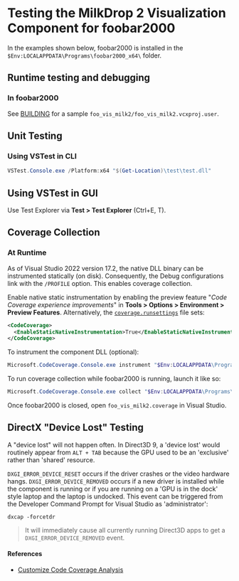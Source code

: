 # Testing the MilkDrop 2 Visualization Component for foobar2000

In the examples shown below, foobar2000 is installed in the `$Env:LOCALAPPDATA\Programs\foobar2000_x64\` folder.

## Runtime testing and debugging

### In foobar2000

See [BUILDING](BUILDING.md) for a sample `foo_vis_milk2/foo_vis_milk2.vcxproj.user`.

## Unit Testing

### Using VSTest in CLI

```powershell
VSTest.Console.exe /Platform:x64 "$(Get-Location)\test\test.dll"
```

## Using VSTest in GUI

Use Test Explorer via **Test > Test Explorer** (Ctrl+E, T).

## Coverage Collection

### At Runtime

As of Visual Studio 2022 version 17.2, the native DLL binary can be instrumented statically (on disk). Consequently, the Debug configurations link with the `/PROFILE` option. This enables coverage collection.

Enable native static instrumentation by enabling the preview feature "_Code Coverage experience improvements_" in **Tools > Options > Environment > Preview Features**. Alternatively, the [`coverage.runsettings`](test/coverage.runsettings) file sets:

```xml
<CodeCoverage>
  <EnableStaticNativeInstrumentation>True</EnableStaticNativeInstrumentation>
</CodeCoverage>
```

To instrument the component DLL (optional):

```powershell
Microsoft.CodeCoverage.Console.exe instrument "$Env:LOCALAPPDATA\Programs\foobar2000_x64\profile\user-components-x64\foo_vis_milk2\foo_vis_milk2.dll"
```

To run coverage collection while foobar2000 is running, launch it like so:

```powershell
Microsoft.CodeCoverage.Console.exe collect "$Env:LOCALAPPDATA\Programs\foobar2000_x64\foobar2000.exe" --settings "$(Get-Location)\test\coverage.runsettings" --output "$(Get-Location)\test\CodeCoverage\foo_vis_milk2.coverage"
```

Once foobar2000 is closed, open `foo_vis_milk2.coverage` in Visual Studio.

## DirectX "Device Lost" Testing

A "device lost" will not happen often. In Direct3D 9, a 'device lost' would routinely appear from `ALT + TAB` because the GPU used to be an 'exclusive' rather than 'shared' resource.

`DXGI_ERROR_DEVICE_RESET` occurs if the driver crashes or the video hardware hangs.
`DXGI_ERROR_DEVICE_REMOVED` occurs if a new driver is installed while the component is running or if you are running on a 'GPU is in the dock' style laptop and the laptop is undocked. This event can be triggered from the Developer Command Prompt for Visual Studio as 'administrator':

```pwsh
dxcap -forcetdr
```

> It will immediately cause all currently running Direct3D apps to get a `DXGI_ERROR_DEVICE_REMOVED` event.

#### References

- [Customize Code Coverage Analysis](https://learn.microsoft.com/en-us/visualstudio/test/customizing-code-coverage-analysis?view=vs-2022#static-and-dynamic-native-instrumentation)